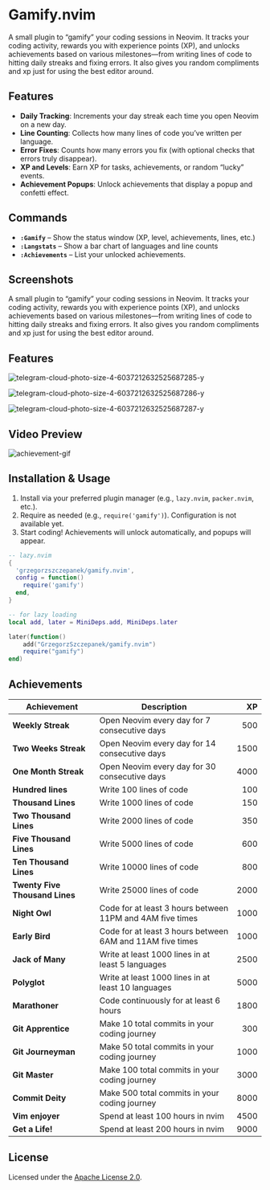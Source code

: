 # Gamify.nvim

A small plugin to “gamify” your coding sessions in Neovim. It tracks your coding activity, rewards you with experience points (XP), and unlocks achievements based on various milestones—from writing lines of code to hitting daily streaks and fixing errors. It also gives you random compliments and xp just for using the best editor around.

## Features

- **Daily Tracking**: Increments your day streak each time you open Neovim on a new day.
- **Line Counting**: Collects how many lines of code you’ve written per language.
- **Error Fixes**: Counts how many errors you fix (with optional checks that errors truly disappear).
- **XP and Levels**: Earn XP for tasks, achievements, or random “lucky” events.
- **Achievement Popups**: Unlock achievements that display a popup and confetti effect.

## Commands

- **`:Gamify`** – Show the status window (XP, level, achievements, lines, etc.)
- **`:Langstats`** – Show a bar chart of languages and line counts
- **`:Achievements`** – List your unlocked achievements.

## Screenshots

A small plugin to “gamify” your coding sessions in Neovim. It tracks your coding activity, rewards you with experience points (XP), and unlocks achievements based on various milestones—from writing lines of code to hitting daily streaks and fixing errors. It also gives you random compliments and xp just for using the best editor around.

## Features

![telegram-cloud-photo-size-4-6037212632525687285-y](https://github.com/user-attachments/assets/398c0d50-cfb3-4a9b-8c0d-b0c6dba05dd9)

![telegram-cloud-photo-size-4-6037212632525687286-y](https://github.com/user-attachments/assets/d9d20490-8781-46d9-bd90-436af5404ee1)

![telegram-cloud-photo-size-4-6037212632525687287-y](https://github.com/user-attachments/assets/6319b1fd-6481-4879-a653-f16fdc5e6660)

## Video Preview

![achievement-gif](https://github.com/user-attachments/assets/f5b07484-a700-47ee-97a7-5d13e9d4ebcf)

## Installation & Usage

1. Install via your preferred plugin manager (e.g., `lazy.nvim`, `packer.nvim`, etc.).
2. Require as needed (e.g., `require('gamify')`). Configuration is not available yet.
3. Start coding! Achievements will unlock automatically, and popups will appear.

```lua
-- lazy.nvim
{
  'grzegorzszczepanek/gamify.nvim',
  config = function()
    require('gamify')
  end,
}
```

```lua
-- for lazy loading
local add, later = MiniDeps.add, MiniDeps.later

later(function()
    add("GrzegorzSzczepanek/gamify.nvim")
    require("gamify")
end)

```

## Achievements

| **Achievement**                | **Description**                                           | **XP** |
| ------------------------------ | --------------------------------------------------------- | -----: |
| **Weekly Streak**              | Open Neovim every day for 7 consecutive days              |    500 |
| **Two Weeks Streak**           | Open Neovim every day for 14 consecutive days             |   1500 |
| **One Month Streak**           | Open Neovim every day for 30 consecutive days             |   4000 |
| **Hundred lines**              | Write 100 lines of code                                   |    100 |
| **Thousand Lines**             | Write 1000 lines of code                                  |    150 |
| **Two Thousand Lines**         | Write 2000 lines of code                                  |    350 |
| **Five Thousand Lines**        | Write 5000 lines of code                                  |    600 |
| **Ten Thousand Lines**         | Write 10000 lines of code                                 |    800 |
| **Twenty Five Thousand Lines** | Write 25000 lines of code                                 |   2000 |
| **Night Owl**                  | Code for at least 3 hours between 11PM and 4AM five times |   1000 |
| **Early Bird**                 | Code for at least 3 hours between 6AM and 11AM five times |   1000 |
| **Jack of Many**               | Write at least 1000 lines in at least 5 languages         |   2500 |
| **Polyglot**                   | Write at least 1000 lines in at least 10 languages        |   5000 |
| **Marathoner**                 | Code continuously for at least 6 hours                    |   1800 |
| **Git Apprentice**             | Make 10 total commits in your coding journey              |    300 |
| **Git Journeyman**             | Make 50 total commits in your coding journey              |   1000 |
| **Git Master**                 | Make 100 total commits in your coding journey             |   3000 |
| **Commit Deity**               | Make 500 total commits in your coding journey             |   8000 |
| **Vim enjoyer**                | Spend at least 100 hours in nvim                          |   4500 |
| **Get a Life!**                | Spend at least 200 hours in nvim                          |   9000 |

## License

Licensed under the [Apache License 2.0](LICENSE).

